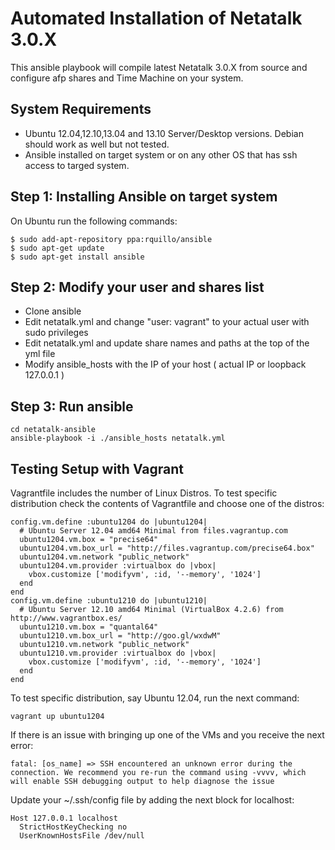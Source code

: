 Automated Installation of Netatalk 3.0.X
============

This ansible playbook will compile latest Netatalk 3.0.X from source and configure afp shares and Time Machine on your system.

System Requirements
----------

* Ubuntu 12.04,12.10,13.04 and 13.10 Server/Desktop versions. Debian should work as well but not tested.
* Ansible installed on target system or on any other OS that has ssh access to targed system.

Step 1: Installing Ansible on target system
----------

On Ubuntu run the following commands:

    $ sudo add-apt-repository ppa:rquillo/ansible
    $ sudo apt-get update
    $ sudo apt-get install ansible

Step 2: Modify your user and shares list
-----------

* Clone ansible
* Edit netatalk.yml and change "user: vagrant" to your actual user with sudo privileges
* Edit netatalk.yml and update share names and paths at the top of the yml file
* Modify ansible_hosts with the IP of your host ( actual IP or loopback 127.0.0.1 )

Step 3: Run ansible
------------

    cd netatalk-ansible
    ansible-playbook -i ./ansible_hosts netatalk.yml

Testing Setup with Vagrant
-------------------

Vagrantfile includes the number of Linux Distros. To test specific distribution check the contents of Vagrantfile
and choose one of the distros:

    config.vm.define :ubuntu1204 do |ubuntu1204|
      # Ubuntu Server 12.04 amd64 Minimal from files.vagrantup.com
      ubuntu1204.vm.box = "precise64"
      ubuntu1204.vm.box_url = "http://files.vagrantup.com/precise64.box"
      ubuntu1204.vm.network "public_network"
      ubuntu1204.vm.provider :virtualbox do |vbox|
        vbox.customize ['modifyvm', :id, '--memory', '1024']
      end
    end
    config.vm.define :ubuntu1210 do |ubuntu1210|
      # Ubuntu Server 12.10 amd64 Minimal (VirtualBox 4.2.6) from http://www.vagrantbox.es/
      ubuntu1210.vm.box = "quantal64"
      ubuntu1210.vm.box_url = "http://goo.gl/wxdwM"
      ubuntu1210.vm.network "public_network"
      ubuntu1210.vm.provider :virtualbox do |vbox|
        vbox.customize ['modifyvm', :id, '--memory', '1024']
      end
    end

To test specific distribution, say Ubuntu 12.04, run the next command:

    vagrant up ubuntu1204

If there is an issue with bringing up one of the VMs and you receive the next error:

    fatal: [os_name] => SSH encountered an unknown error during the connection. We recommend you re-run the command using -vvvv, which will enable SSH debugging output to help diagnose the issue

Update your ~/.ssh/config file by adding the next block for localhost:

    Host 127.0.0.1 localhost
      StrictHostKeyChecking no
      UserKnownHostsFile /dev/null
